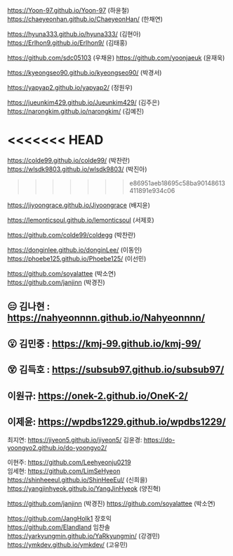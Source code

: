 https://Yoon-97.github.io/Yoon-97 (하윤철)   
https://chaeyeonhan.github.io/ChaeyeonHan/ (한채연)


https://hyuna333.github.io/hyuna333/ (김현아)  
https://Erlhon9.github.io/Erlhon9/ (김태홍)

https://github.com/sdc05103 (우채윤)
https://github.com/yoonjaeuk (윤재욱)

https://kyeongseo90.github.io/kyeongseo90/ (박경서)

https://yapyap2.github.io/yapyap2/ (정원우)

https://jueunkim429.github.io/Jueunkim429/ (김주은)  
https://narongkim.github.io/narongkim/ (김예진)  

<<<<<<< HEAD
=======

https://colde99.github.io/colde99/ (박찬란)  
https://wlsdk9803.github.io/wlsdk9803/ (박진아)
>>>>>>> e86951aeb18695c58ba90148613411891e934c06

https://jiyoongrace.github.io/Jiyoongrace (배지윤)


https://lemonticsoul.github.io/lemonticsoul (서제호)

https://github.com/colde99/coldegg (박찬란)

https://donginlee.github.io/donginLee/ (이동인)
https://phoebe125.github.io/Phoebe125/ (이선민)

https://github.com/soyalattee (박소연)  
https://github.com/janjinn (박경진)





## 😑 김나현 : https://nahyeonnnn.github.io/Nahyeonnnn/

## 😮 김민중 : https://kmj-99.github.io/kmj-99/

## 😵 김득호 : https://subsub97.github.io/subsub97/

## 이원규: https://onek-2.github.io/OneK-2/

## 이제윤: https://wpdbs1229.github.io/wpdbs1229/

최지연: https://jiyeon5.github.io/jiyeon5/
김윤경: https://do-yoongyo2.github.io/do-yoongyo2/

이현주: https://github.com/Leehyeonju0219  
임세현: https://github.com/LimSeHyeon  
https://shinheeeul.github.io/ShinHeeEul/ (신희을)  
https://yangjinhyeok.github.io/YangJinHyeok (양진혁)  

https://github.com/janjinn (박경진)
https://github.com/soyalattee (박소연)

https://github.com/JangHoIk1    장호익  
https://github.com/Elandland    임찬솔
https://yarkyungmin.github.io/YaRkyungmin/ (강경민)
https://ymkdev.github.io/ymkdev/ (고유민)
